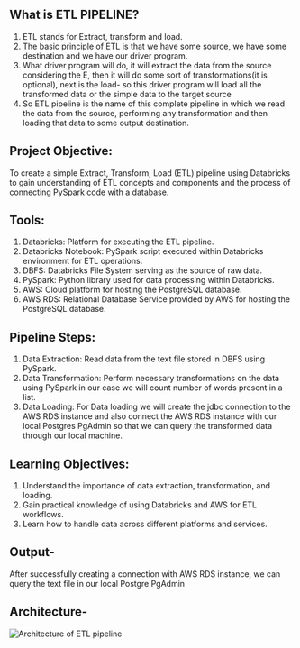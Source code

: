 ## What is ETL PIPELINE?
1. ETL stands for Extract, transform and load.
2. The basic principle of ETL is that we have some source, we have some destination and we have our driver program. 
3. What driver program will do, it will extract the data from the source considering the E, then it will do some sort of transformations(it is optional), next is the load- so this driver program will load all the transformed data or the simple data to the target source
4. So ETL pipeline is the name of this complete pipeline in which we read the data from the source, performing any transformation and then loading that data to some output destination.
   
## Project Objective:
To create a simple Extract, Transform, Load (ETL) pipeline using Databricks to gain understanding of ETL concepts and components and the process of connecting PySpark code with a database.

## Tools:
1. Databricks: Platform for executing the ETL pipeline.
2. Databricks Notebook: PySpark script executed within Databricks environment for ETL operations.
3. DBFS: Databricks File System serving as the source of raw data.
4. PySpark: Python library used for data processing within Databricks.
5. AWS: Cloud platform for hosting the PostgreSQL database.
6. AWS RDS: Relational Database Service provided by AWS for hosting the PostgreSQL database.

## Pipeline Steps:
1. Data Extraction: Read data from the text file stored in DBFS using PySpark.
2. Data Transformation: Perform necessary transformations on the data using PySpark in our case we will count number of words present in a list.
3. Data Loading: For Data loading we will create the jdbc connection to the AWS RDS instance and also connect the AWS RDS instance with our local Postgres PgAdmin so that we 
   can query the transformed data through our local machine.

## Learning Objectives:
1. Understand the importance of data extraction, transformation, and loading.
2. Gain practical knowledge of using Databricks and AWS for ETL workflows.
3. Learn how to handle data across different platforms and services.

## Output-
After successfully creating a connection with AWS RDS instance, we can query the text file in our local Postgre PgAdmin


## Architecture-
![Architecture of ETL pipeline](https://github.com/VidishaSharma26/ETL-Pipeline-Loading-Text-file-from-DBFS-to-Postgres-Database-in-AWS-RDS-Simple-pyspark-project/assets/132566486/23c82b7d-cb04-425c-a2bd-2c44b159eba0)


